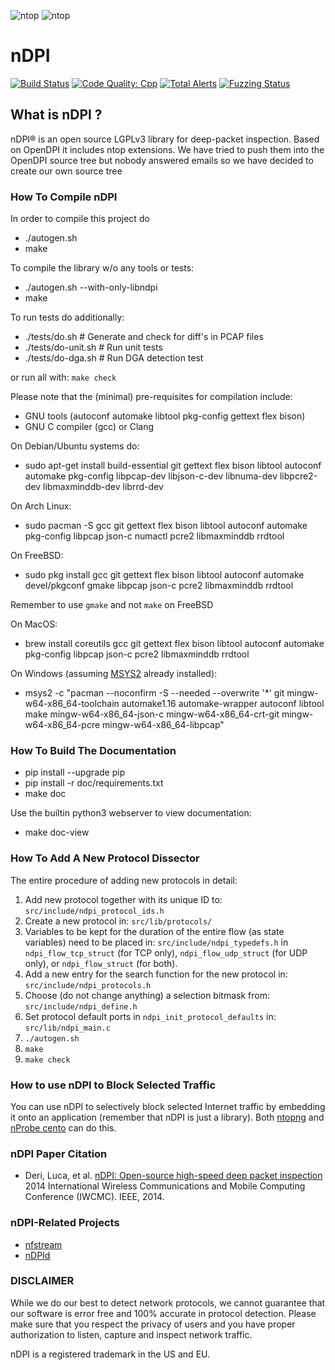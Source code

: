 ![ntop][ntopng_logo] ![ntop][ntop_logo]
# nDPI

[![Build Status](https://img.shields.io/github/workflow/status/ntop/nDPI/Build/dev?logo=github)](https://github.com/ntop/nDPI/actions?query=workflow%3ABuild)
[![Code Quality: Cpp](https://img.shields.io/lgtm/grade/cpp/g/ntop/nDPI.svg?logo=lgtm&logoWidth=18)](https://lgtm.com/projects/g/ntop/nDPI/context:cpp)
[![Total Alerts](https://img.shields.io/lgtm/alerts/g/ntop/nDPI.svg?logo=lgtm&logoWidth=18)](https://lgtm.com/projects/g/ntop/nDPI/alerts)
[![Fuzzing Status](https://oss-fuzz-build-logs.storage.googleapis.com/badges/ndpi.svg)](https://bugs.chromium.org/p/oss-fuzz/issues/list?sort=-opened&can=1&q=proj:ndpi)

## What is nDPI ?

nDPI® is an open source LGPLv3 library for deep-packet inspection. Based on OpenDPI it includes ntop extensions. We have tried to push them into the OpenDPI source tree but nobody answered emails so we have decided to create our own source tree

### How To Compile nDPI

In order to compile this project do

- ./autogen.sh
- make

To compile the library w/o any tools or tests:

- ./autogen.sh --with-only-libndpi
- make

To run tests do additionally:

- ./tests/do.sh # Generate and check for diff's in PCAP files
- ./tests/do-unit.sh # Run unit tests
- ./tests/do-dga.sh # Run DGA detection test

or run all with: `make check`

Please note that the (minimal) pre-requisites for compilation include:
- GNU tools (autoconf automake libtool pkg-config gettext flex bison)
- GNU C compiler (gcc) or Clang

On Debian/Ubuntu systems do:
- sudo apt-get install build-essential git gettext flex bison libtool autoconf automake pkg-config libpcap-dev libjson-c-dev libnuma-dev libpcre2-dev libmaxminddb-dev librrd-dev

On Arch Linux:
- sudo pacman -S gcc git gettext flex bison libtool autoconf automake pkg-config libpcap json-c numactl pcre2 libmaxminddb rrdtool

On FreeBSD:
- sudo pkg install gcc git gettext flex bison libtool autoconf automake devel/pkgconf gmake libpcap json-c pcre2 libmaxminddb rrdtool

Remember to use `gmake` and not `make` on FreeBSD

On MacOS:
- brew install coreutils gcc git gettext flex bison libtool autoconf automake pkg-config libpcap json-c pcre2 libmaxminddb rrdtool

On Windows (assuming [MSYS2](https://www.msys2.org/) already installed):
- msys2 -c "pacman --noconfirm -S --needed --overwrite '\*' git mingw-w64-x86\_64-toolchain automake1.16 automake-wrapper autoconf libtool make mingw-w64-x86\_64-json-c mingw-w64-x86\_64-crt-git mingw-w64-x86\_64-pcre mingw-w64-x86\_64-libpcap"

### How To Build The Documentation

- pip install --upgrade pip
- pip install -r doc/requirements.txt
- make doc

Use the builtin python3 webserver to view documentation:
- make doc-view

### How To Add A New Protocol Dissector

The entire procedure of adding new protocols in detail:

1. Add new protocol together with its unique ID to: `src/include/ndpi_protocol_ids.h`
2. Create a new protocol in: `src/lib/protocols/`
3. Variables to be kept for the duration of the entire flow (as state variables) need to be placed in: `src/include/ndpi_typedefs.h` in `ndpi_flow_tcp_struct` (for TCP only), `ndpi_flow_udp_struct` (for UDP only), or `ndpi_flow_struct` (for both).
4. Add a new entry for the search function for the new protocol in: `src/include/ndpi_protocols.h`
5. Choose (do not change anything) a selection bitmask from: `src/include/ndpi_define.h`
6. Set protocol default ports in `ndpi_init_protocol_defaults` in: `src/lib/ndpi_main.c`
7. `./autogen.sh`
8. `make`
9. `make check`

### How to use nDPI to Block Selected Traffic

You can use nDPI to selectively block selected Internet traffic by embedding it onto an application (remember that nDPI is just a library). Both [ntopng](https://github.com/ntop/ntopng) and [nProbe cento](http://www.ntop.org/products/netflow/nprobe-cento/) can do this.

### nDPI Paper Citation

- Deri, Luca, et al. [nDPI: Open-source high-speed deep packet inspection](http://luca.ntop.org/nDPI.pdf) 2014 International Wireless Communications and Mobile Computing Conference (IWCMC). IEEE, 2014.

### nDPI-Related Projects

- [nfstream](https://github.com/aouinizied/nfstream)
- [nDPId](https://github.com/utoni/nDPId)

### DISCLAIMER

While we do our best to detect network protocols, we cannot guarantee that our software is error free and 100% accurate in protocol detection. Please make sure that you respect the privacy of users and you have proper authorization to listen, capture and inspect network traffic.

nDPI is a registered trademark in the US and EU.

[ntopng_logo]: https://camo.githubusercontent.com/0f789abcef232035c05e0d2e82afa3cc3be46485/687474703a2f2f7777772e6e746f702e6f72672f77702d636f6e74656e742f75706c6f6164732f323031312f30382f6e746f706e672d69636f6e2d313530783135302e706e67

[ntop_logo]: https://camo.githubusercontent.com/58e2a1ecfff62d8ecc9d74633bd1013f26e06cba/687474703a2f2f7777772e6e746f702e6f72672f77702d636f6e74656e742f75706c6f6164732f323031352f30352f6e746f702e706e67
